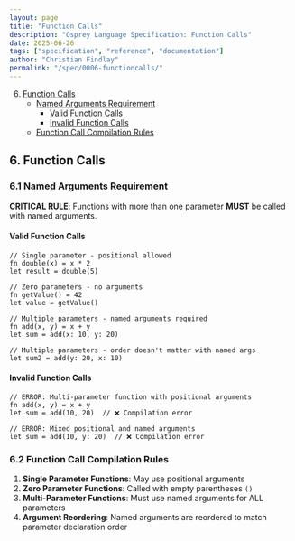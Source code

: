 ```yaml
---
layout: page
title: "Function Calls"
description: "Osprey Language Specification: Function Calls"
date: 2025-06-26
tags: ["specification", "reference", "documentation"]
author: "Christian Findlay"
permalink: "/spec/0006-functioncalls/"
---
```


6. [Function Calls](0006-FunctionCalls.md)
   - [Named Arguments Requirement](#61-named-arguments-requirement)
       - [Valid Function Calls](#valid-function-calls)
       - [Invalid Function Calls](#invalid-function-calls)
   - [Function Call Compilation Rules](#62-function-call-compilation-rules)

## 6. Function Calls

### 6.1 Named Arguments Requirement

**CRITICAL RULE**: Functions with more than one parameter **MUST** be called with named arguments.

#### Valid Function Calls

```osprey
// Single parameter - positional allowed
fn double(x) = x * 2
let result = double(5)

// Zero parameters - no arguments
fn getValue() = 42
let value = getValue()

// Multiple parameters - named arguments required
fn add(x, y) = x + y
let sum = add(x: 10, y: 20)

// Multiple parameters - order doesn't matter with named args
let sum2 = add(y: 20, x: 10)
```

#### Invalid Function Calls

```osprey
// ERROR: Multi-parameter function with positional arguments
fn add(x, y) = x + y
let sum = add(10, 20)  // ❌ Compilation error

// ERROR: Mixed positional and named arguments
let sum = add(10, y: 20)  // ❌ Compilation error
```

### 6.2 Function Call Compilation Rules

1. **Single Parameter Functions**: May use positional arguments
2. **Zero Parameter Functions**: Called with empty parentheses `()`
3. **Multi-Parameter Functions**: Must use named arguments for ALL parameters
4. **Argument Reordering**: Named arguments are reordered to match parameter declaration order